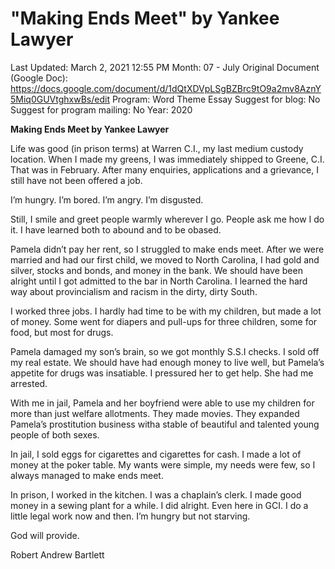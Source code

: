 # "Making Ends Meet" by Yankee Lawyer

Last Updated: March 2, 2021 12:55 PM
Month: 07 - July
Original Document (Google Doc): https://docs.google.com/document/d/1dQtXDVpLSgBZBrc9tO9a2mv8AznY5Miq0GUVtghxwBs/edit
Program: Word Theme Essay
Suggest for blog: No
Suggest for program mailing: No
Year: 2020

**Making Ends Meet by Yankee Lawyer**

Life was good (in prison terms) at Warren C.I., my last medium custody location. When I made my greens, I was immediately shipped to Greene, C.I. That was in February. After many enquiries, applications and a grievance, I still have not been offered a job.

I’m hungry. I’m bored. I’m angry. I’m disgusted.

Still, I smile and greet people warmly wherever I go. People ask me how I do it. I have learned both to abound and to be obased.

Pamela didn’t pay her rent, so I struggled to make ends meet. After we were married and had our first child, we moved to North Carolina, I had gold and silver, stocks and bonds, and money in the bank. We should have been alright until I got admitted to the bar in North Carolina. I learned the hard way about provincialism and racism in the dirty, dirty South.

I worked three jobs. I hardly had time to be with my children, but made a lot of money. Some went for diapers and pull-ups for three children, some for food, but most for drugs.

Pamela damaged my son’s brain, so we got monthly S.S.I checks. I sold off my real estate. We should have had enough money to live well, but Pamela’s appetite for drugs was insatiable. I pressured her to get help. She had me arrested.

With me in jail, Pamela and her boyfriend were able to use my children for more than just welfare allotments. They made movies. They expanded Pamela’s prostitution business witha stable of beautiful and talented young people of both sexes.

In jail, I sold eggs for cigarettes and cigarettes for cash. I made a lot of money at the poker table. My wants were simple, my needs were few, so I always managed to make ends meet.

In prison, I worked in the kitchen. I was a chaplain’s clerk. I made good money in a sewing plant for a while. I did alright. Even here in GCI. I do a little legal work now and then. I’m hungry but not starving.

God will provide.

Robert Andrew Bartlett